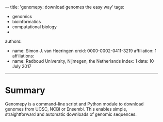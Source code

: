 --
title: 'genomepy: download genomes the easy way'
tags:
  - genomics
  - bioinformatics
  - computational biology
  - 
authors:
 - name: Simon J. van Heeringen
   orcid: 0000-0002-0411-3219
   affiliation: 1
affiliations:
 - name: Radboud University, Nijmegen, the Netherlands
   index: 1
date: 10 July 2017
---

# Summary

Genomepy is a command-line script and Python module to download genomes from UCSC, NCBI or Ensembl. This enables simple, straightforward and automatic downloads of genomic sequences. 
